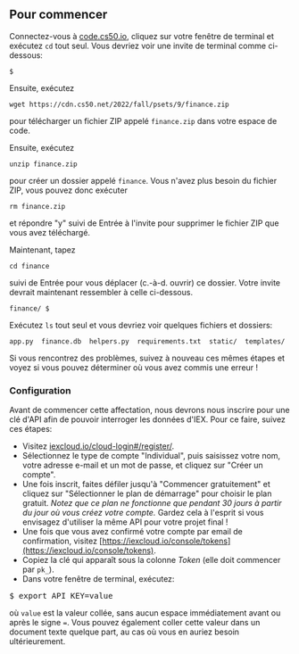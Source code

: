 ## Pour commencer

Connectez-vous à [code.cs50.io](https://code.cs50.io/), cliquez sur votre fenêtre de terminal et exécutez `cd` tout seul. Vous devriez voir une invite de terminal comme ci-dessous:

    $

Ensuite, exécutez

    wget https://cdn.cs50.net/2022/fall/psets/9/finance.zip

pour télécharger un fichier ZIP appelé `finance.zip` dans votre espace de code.

Ensuite, exécutez

    unzip finance.zip

pour créer un dossier appelé `finance`. Vous n'avez plus besoin du fichier ZIP, vous pouvez donc exécuter

    rm finance.zip

et répondre "y" suivi de Entrée à l'invite pour supprimer le fichier ZIP que vous avez téléchargé.

Maintenant, tapez

    cd finance

suivi de Entrée pour vous déplacer (c.-à-d. ouvrir) ce dossier. Votre invite devrait maintenant ressembler à celle ci-dessous.

    finance/ $

Exécutez `ls` tout seul et vous devriez voir quelques fichiers et dossiers:

    app.py  finance.db  helpers.py  requirements.txt  static/  templates/

Si vous rencontrez des problèmes, suivez à nouveau ces mêmes étapes et voyez si vous pouvez déterminer où vous avez commis une erreur !

### Configuration

Avant de commencer cette affectation, nous devrons nous inscrire pour une clé d'API afin de pouvoir interroger les données d'IEX. Pour ce faire, suivez ces étapes:

- Visitez [iexcloud.io/cloud-login#/register/](https://iexcloud.io/cloud-login#/register/).
- Sélectionnez le type de compte "Individual", puis saisissez votre nom, votre adresse e-mail et un mot de passe, et cliquez sur "Créer un compte".
- Une fois inscrit, faites défiler jusqu'à "Commencer gratuitement" et cliquez sur "Sélectionner le plan de démarrage" pour choisir le plan gratuit. _Notez que ce plan ne fonctionne que pendant 30 jours à partir du jour où vous créez votre compte._ Gardez cela à l'esprit si vous envisagez d'utiliser la même API pour votre projet final !
- Une fois que vous avez confirmé votre compte par email de confirmation, visitez [https://iexcloud.io/console/tokens](https://iexcloud.io/console/tokens).
- Copiez la clé qui apparaît sous la colonne _Token_ (elle doit commencer par `pk_`).
- Dans votre fenêtre de terminal, exécutez:

<pre>
$ export API_KEY=value
</pre>

où `value` est la valeur collée, sans aucun espace immédiatement avant ou après le signe `=`. Vous pouvez également coller cette valeur dans un document texte quelque part, au cas où vous en auriez besoin ultérieurement.